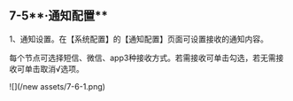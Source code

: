 ## 7-5**·通知配置**

1、通知设置。在【系统配置】的【通知配置】页面可设置接收的通知内容。

每个节点可选择短信、微信、app3种接收方式。若需接收可单击勾选，若无需接收可单击取消√选项。

![](/new assets/7-6-1.png)

